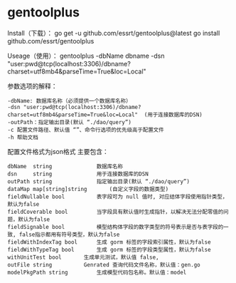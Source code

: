 # gentoolplus
Install（下载）：
go get -u github.com/essrt/gentoolplus@latest
go install github.com/essrt/gentoolplus

Useage（使用）：
gentoolplus -dbName dbname -dsn "user:pwd@tcp(localhost:3306)/dbname?charset=utf8mb4&parseTime=True&loc=Local"

参数选项的解释：

	-dbName: 数据库名称（必须提供一个数据库名称）
	-dsn "user:pwd@tcp(localhost:3306)/dbname?charset=utf8mb4&parseTime=True&loc=Local"  (用于连接数据库的DSN)
	-outPath：指定输出目录(默认 “./dao/query”)
	-c 配置文件路径、默认值 “”、命令行选项的优先级高于配置文件
 	-h 帮助文档

配置文件格式为json格式
主要包含：

 	dbName  string          	数据库名称  
	dsn     string          	用于连接数据库的DSN  
	outPath string          	指定输出目录(默认 “./dao/query”) 
	dataMap map[string]string   	(自定义字段的数据类型)
	fieldNullable bool   		表字段可为 null 值时, 对应结体字段使用指针类型，默认为false
	fieldCoverable bool 		当字段具有默认值时生成指针，以解决无法分配零值的问题，默认为false
	fieldSignable bool  		模型结构体字段的数字类型的符号表示是否与表字段的一致, false指示都用有符号类型，默认为false
	fieldWithIndexTag bool  	生成 gorm 标签的字段索引属性，默认为false
	fieldWithTypeTag bool 		生成 gorm 标签的字段类型属性，默认为false
	withUnitTest bool  		生成单元测试，默认值 false,
	outFile string    		Genrated 查询代码文件名称，默认值：gen.go
	modelPkgPath string   		生成模型代码包名称。默认值：model  
